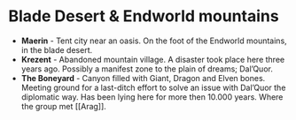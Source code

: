 # Blade Desert & Endworld mountains


* **Maerin** - Tent city near an oasis. On the foot of the Endworld mountains, in the blade desert.
* **Krezent** - Abandoned mountain village. A disaster took place here three years ago. Possibly a manifest zone to the plain of dreams; Dal’Quor.
* **The Boneyard** - Canyon filled with Giant, Dragon and Elven bones. Meeting ground for a last-ditch effort to solve an issue with Dal’Quor the diplomatic way. Has been lying here for more then 10.000 years. Where the group met [[Arag]].